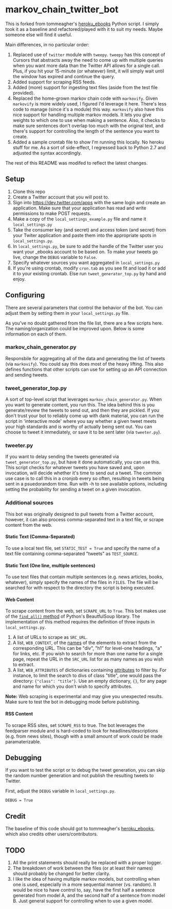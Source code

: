 # markov_chain_twitter_bot

This is forked from tommeagher's [heroku_ebooks](https://github.com/tommeagher/heroku_ebooks) Python script. I simply took it as a baseline and refactored/played with it to suit my needs. Maybe someone else will find it useful.

Main differences, in no particular order:

1. Replaced use of `twitter` module with `tweepy`. 
   `tweepy` has this concept of Cursors that abstracts away the need to
   come up with multiple queries when you want more data than the Twitter API
   allows for a single call. Plus, if you hit your 15-minute (or whatever) limit, it will simply wait until the window has expired and continue the query.
2. Added support for scraping RSS feeds.
3. Added (more) support for ingesting text files (aside from the test file provided).
4. Replaced the home-grown markov chain code with `markovify`.
   Given `markovify` is more widely used, I figured I'd leverage it here. There's less code to manage (since it's a module) this way. `markovify` also have this nice support for handling multiple markov models. It lets you give weights to which one to use when making a sentence. Also, it checks to make sure sentences don't overlap too much with the original text, and there's support for controlling the length of the sentence you want to create.
5. Added a sample crontab file to show I'm running this locally. No heroku stuff for me.
   As a sort of side-effect, I regressed back to Python 2.7 and adjusted the syntax accordingly. 

The rest of this README was modifed to reflect the latest changes.

## Setup

1. Clone this repo
2. Create a Twitter account that you will post to.
3. Sign into https://dev.twitter.com/apps with the same login and create an application. Make sure that your application has read and write permissions to make POST requests.
4. Make a copy of the `local_settings_example.py` file and name it `local_settings.py`
5. Take the consumer key (and secret) and access token (and secret) from your Twiter application and paste them into the appropriate spots in `local_settings.py`.
6. In `local_settings.py`, be sure to add the handle of the Twitter user you want your _ebooks account to be based on. To make your tweets go live, change the `DEBUG` variable to `False`.
7. Specify whatever sources you want aggregated in `local_settings.py`
8. If you're using crontab, modify `cron.tab` as you see fit and load it or add it to your existing crontab. Else run `tweet_generator_top.py` by hand and enjoy.

## Configuring

There are several parameters that control the behavior of the bot. You can adjust them by setting them in your `local_settings.py` file.

As you've no doubt gathered from the file list, there are a few scripts here. The naming/organization could be improved upon. Below is some information on each of them.

### markov_chain_generator.py
Responsbile for aggregating all of the data and generating the list of tweets (via `markovify`). You could say this does most of the heavy lifting. This also defines functions that other scripts can use for setting up an API connection and sending tweets.

### tweet_generator_top.py
A sort of top-level script that leverages `markov_chain_generator.py`. When you want to generate content, you run this. The idea behind this is you generate/review the tweets to send out, and then they are pickled. If you don't trust your bot to reliably come up with dank material, you can run the script in 'interactive mode' where you say whether a given tweet meets your high standards and is worthy of actually being sent out. You can choose to tweet it immediately, or save it to be sent later (via `tweeter.py`).

### tweeter.py
If you want to delay sending the tweets generated via `tweet_generator_top.py`, but have it done automatically, you can use this. This script checks for whatever tweets you have saved and, upon invocation, will decide whether it's time to send out a tweet. The common use case is to call this in a cronjob every so often, resulting in tweets being sent in a psuedorandom time. Run with -h to see available options, including setting the probability for sending a tweet on a given invocation.

### Additional sources

This bot was originally designed to pull tweets from a Twitter account, however, it can also process comma-separated text in a text file, or scrape content from the web.

#### Static Text (Comma-Separated)
To use a local text file, set `STATIC_TEST = True` and specify the name of a text file containing comma-separated "tweets" as `TEST_SOURCE`.

#### Static Text (One line, multiple sentences)
To use text files that contain multiple sentences (e.g. news articles, books, whatever), simply specify the names of the files in `FILES`. The file will be searched for with respect to the directory the script is being executed.

#### Web Content
To scrape content from the web, set `SCRAPE_URL` to `True`. This bot makes use of the [`find_all()` method](https://www.crummy.com/software/BeautifulSoup/bs4/doc/#find-all) of Python's BeautfulSoup library. The implementation of this method requires the definition of three inputs in `local_settings.py`.

1. A list of URLs to scrape as `SRC_URL`.
2. A list, `WEB_CONTEXT`, of the [names](https://www.crummy.com/software/BeautifulSoup/bs4/doc/#id11) of the elements to extract from the corresponding URL. This can be "div", "h1" for level-one headings, "a" for links, etc. If you wish to search for more than one name for a single page, repeat the URL in the `SRC_URL` list for as many names as you wish to extract.
3. A list, `WEB_ATTRIBUTES` of dictionaries containing [attributes](https://www.crummy.com/software/BeautifulSoup/bs4/doc/#attrs) to filter by. For instance, to limit the search to divs of class "title", one would pass the directory: `{"class": "title"}`. Use an empty dictionary, `{}`, for any page and name for which you don't wish to specify attributes.

__Note:__ Web scraping is experimental and may give you unexpected results. Make sure to test the bot in debugging mode before publishing.

#### RSS Content
To scrape RSS sites, set `SCRAPE_RSS` to true. The bot leverages the feedparser module and is hard-coded to look for headlines/descriptions (e.g. from news sites), though with a small amount of work could be made paramaterizable.

## Debugging

If you want to test the script or to debug the tweet generation, you can skip the random number generation and not publish the resulting tweets to Twitter.

First, adjust the `DEBUG` variable in `local_settings.py`.

```
DEBUG = True
```

## Credit
The baseline of this code should got to tommeagher's [heroku_ebooks](https://github.com/tommeagher/heroku_ebooks), which also credits other users/contributors.

## TODO
1. All the print statements should really be replaced with a proper logger.
2. The breakdown of work between the files (or at least their names) should probably be changed for better clarity.
3. I like the idea of having multiple markov models, but controlling when one is used, especially in a more sequential manner (vs. random). It would be nice to have control to, say, have the first half a sentence generated from model A, and the second half of a sentence from model B. Just general support for controlling when to use a given model.